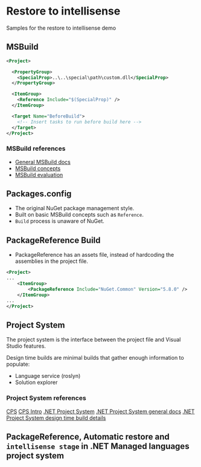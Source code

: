 # Restore to intellisense

Samples for the restore to intellisense demo

## MSBuild

```xml
<Project>

  <PropertyGroup>
    <SpecialProp>..\..\special\path\custom.dll</SpecialProp>
  </PropertyGroup>

  <ItemGroup>
    <Reference Include="$(SpecialProp)" />
  </ItemGroup>

  <Target Name="BeforeBuild">
    <!-- Insert tasks to run before build here -->
  </Target>
</Project>
```

### MSBuild references

* [General MSBuild docs](https://docs.microsoft.com/en-us/visualstudio/msbuild/msbuild?view=vs-2019)
* [MSBuild concepts](https://docs.microsoft.com/en-us/visualstudio/msbuild/msbuild-concepts?view=vs-2019)
* [MSBuild evaluation](https://docs.microsoft.com/en-us/visualstudio/msbuild/build-process-overview?view=vs-2019#evaluation-phase)

## Packages.config

* The original NuGet package management style.
* Built on basic MSBuild concepts such as `Reference`.
* `Build` process is unaware of NuGet.

## PackageReference Build

* PackageReference has an assets file, instead of hardcoding the assemblies in the project file.

```xml
<Project>
...
    <ItemGroup>
        <PackageReference Include="NuGet.Common" Version="5.8.0" />
    </ItemGroup>
...
</Project>
```

## Project System

The project system is the interface between the project file and Visual Studio features.

Design time builds are minimal builds that gather enough information to populate:

* Language service (roslyn)
* Solution explorer

### Project System references

[CPS](https://github.com/microsoft/VSProjectSystem/)
[CPS Intro](https://github.com/microsoft/VSProjectSystem/blob/master/doc/overview/intro.md)
[.NET Project System](https://github.com/dotnet/project-system)
[.NET Project System general docs](https://github.com/dotnet/project-system/tree/master/docs)
[.NET Project System design time build details](https://github.com/dotnet/project-system/blob/master/docs/design-time-builds.md)

## PackageReference, Automatic restore and `intellisense stage` in .NET Managed languages project system
